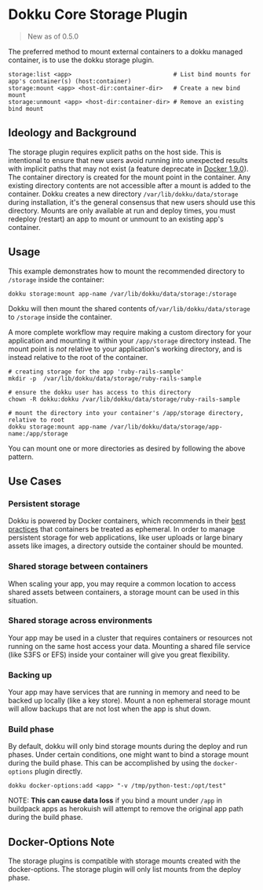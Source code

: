 # Dokku Core Storage Plugin

> New as of 0.5.0

The preferred method to mount external containers to a dokku managed container, is to use the dokku storage plugin.


```
storage:list <app>                             # List bind mounts for app's container(s) (host:container)
storage:mount <app> <host-dir:container-dir>   # Create a new bind mount
storage:unmount <app> <host-dir:container-dir> # Remove an existing bind mount
```

## Ideology and Background

The storage plugin requires explicit paths on the host side. This is intentional to ensure that new users avoid running into unexpected results with implicit paths that may not exist (a feature deprecate in [Docker 1.9.0](https://github.com/docker/docker/releases/tag/v1.9.0])). The container directory is created for the mount point in the container. Any existing directory contents are not accessible after a mount is added to the container. Dokku creates a new directory `/var/lib/dokku/data/storage` during installation, it's the general consensus that new users should use this directory. Mounts are only available at run and deploy times, you must redeploy (restart) an app to mount or unmount to an existing app's container.

## Usage

This example demonstrates how to mount the recommended directory to `/storage` inside the container:

```shell
dokku storage:mount app-name /var/lib/dokku/data/storage:/storage
```

Dokku will then mount the shared contents of`/var/lib/dokku/data/storage` to `/storage` inside the container.

A more complete workflow may require making a custom directory for your application and mounting it within your `/app/storage` directory instead. The mount point is *not* relative to your application's working directory, and is instead relative to the root of the container.

```shell
# creating storage for the app 'ruby-rails-sample'
mkdir -p  /var/lib/dokku/data/storage/ruby-rails-sample

# ensure the dokku user has access to this directory
chown -R dokku:dokku /var/lib/dokku/data/storage/ruby-rails-sample

# mount the directory into your container's /app/storage directory, relative to root
dokku storage:mount app-name /var/lib/dokku/data/storage/app-name:/app/storage
```

You can mount one or more directories as desired by following the above pattern.

## Use Cases

### Persistent storage

Dokku is powered by Docker containers, which recommends in their [best practices](https://docs.docker.com/engine/userguide/eng-image/dockerfile_best-practices/#containers-should-be-ephemeral) that containers be treated as ephemeral. In order to manage persistent storage for web applications, like user uploads or large binary assets like images, a directory outside the container should be mounted.

### Shared storage between containers

When scaling your app, you may require a common location to access shared assets between containers, a storage mount can be used in this situation.

### Shared storage across environments

Your app may be used in a cluster that requires containers or resources not running on the same host access your data. Mounting a shared file service (like S3FS or EFS) inside your container will give you great flexibility.

### Backing up

Your app may have services that are running in memory and need to be backed up locally (like a key store). Mount a non ephemeral storage mount will allow backups that are not lost when the app is shut down.

### Build phase

By default, dokku will only bind storage mounts during the deploy and run phases. Under certain conditions, one might want to bind a storage mount during the build phase. This can be accomplished by using the `docker-options` plugin directly.

```shell
dokku docker-options:add <app> "-v /tmp/python-test:/opt/test"
```

NOTE: **This can cause data loss** if you bind a mount under `/app` in buildpack apps as herokuish will attempt to remove the original app path during the build phase.

## Docker-Options Note

The storage plugins is compatible with storage mounts created with the docker-options. The storage plugin will only list mounts from the deploy phase.
